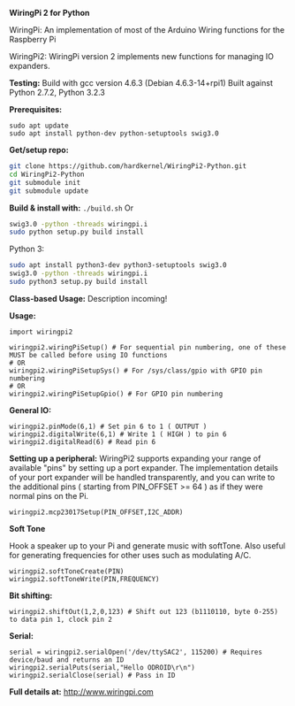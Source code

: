 **WiringPi 2 for Python**

WiringPi: An implementation of most of the Arduino Wiring
	functions for the Raspberry Pi

WiringPi2: WiringPi version 2 implements new functions for managing IO expanders.

**Testing:**
Build with gcc version 4.6.3 (Debian 4.6.3-14+rpi1)
Built against Python 2.7.2, Python 3.2.3

**Prerequisites:**
```base
sudo apt update
sudo apt install python-dev python-setuptools swig3.0
```


**Get/setup repo:**
```bash
git clone https://github.com/hardkernel/WiringPi2-Python.git
cd WiringPi2-Python
git submodule init
git submodule update
```

**Build & install with:**
`./build.sh`
Or
```bash
swig3.0 -python -threads wiringpi.i
sudo python setup.py build install
```

Python 3:
```bash
sudo apt install python3-dev python3-setuptools swig3.0
swig3.0 -python -threads wiringpi.i
sudo python3 setup.py build install
```

**Class-based Usage:**
Description incoming!

**Usage:**

	import wiringpi2
	
	wiringpi2.wiringPiSetup() # For sequential pin numbering, one of these MUST be called before using IO functions
	# OR
	wiringpi2.wiringPiSetupSys() # For /sys/class/gpio with GPIO pin numbering
	# OR
	wiringpi2.wiringPiSetupGpio() # For GPIO pin numbering

**General IO:**

	wiringpi2.pinMode(6,1) # Set pin 6 to 1 ( OUTPUT )
	wiringpi2.digitalWrite(6,1) # Write 1 ( HIGH ) to pin 6
	wiringpi2.digitalRead(6) # Read pin 6

**Setting up a peripheral:**
WiringPi2 supports expanding your range of available "pins" by setting up a port expander. The implementation details of
your port expander will be handled transparently, and you can write to the additional pins ( starting from PIN_OFFSET >= 64 )
as if they were normal pins on the Pi.

	wiringpi2.mcp23017Setup(PIN_OFFSET,I2C_ADDR)

**Soft Tone**

Hook a speaker up to your Pi and generate music with softTone. Also useful for generating frequencies for other uses such as modulating A/C.

	wiringpi2.softToneCreate(PIN)
	wiringpi2.softToneWrite(PIN,FREQUENCY)

**Bit shifting:**

	wiringpi2.shiftOut(1,2,0,123) # Shift out 123 (b1110110, byte 0-255) to data pin 1, clock pin 2

**Serial:**

	serial = wiringpi2.serialOpen('/dev/ttySAC2', 115200) # Requires device/baud and returns an ID
	wiringpi2.serialPuts(serial,"Hello ODROID\r\n")
	wiringpi2.serialClose(serial) # Pass in ID

**Full details at:**
http://www.wiringpi.com
